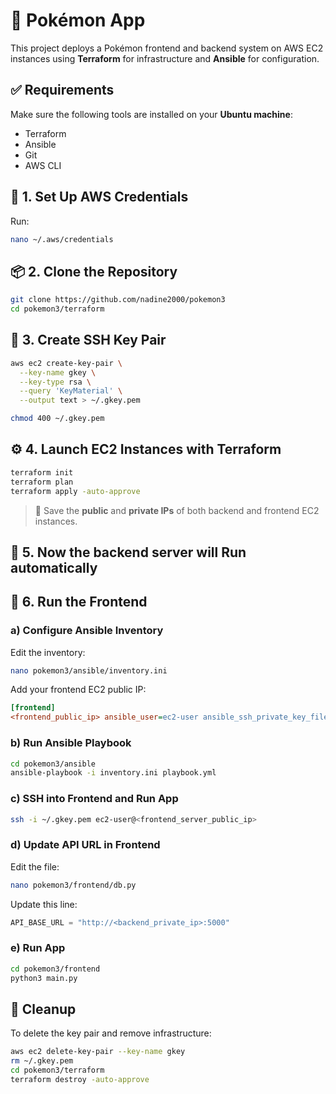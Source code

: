 ﻿# 🧠 Pokémon App

This project deploys a Pokémon frontend and backend system on AWS EC2 instances using **Terraform** for infrastructure and **Ansible** for configuration.



## ✅ Requirements

Make sure the following tools are installed on your **Ubuntu machine**:
- Terraform
- Ansible
- Git
- AWS CLI



## 🔐 1. Set Up AWS Credentials

Run:

```bash
nano ~/.aws/credentials
````



## 📦 2. Clone the Repository

```bash
git clone https://github.com/nadine2000/pokemon3
cd pokemon3/terraform
```



## 🔑 3. Create SSH Key Pair

```bash
aws ec2 create-key-pair \
  --key-name gkey \
  --key-type rsa \
  --query 'KeyMaterial' \
  --output text > ~/.gkey.pem

chmod 400 ~/.gkey.pem
```



## ⚙️ 4. Launch EC2 Instances with Terraform

```bash
terraform init
terraform plan
terraform apply -auto-approve
```

> 🔁 Save the **public** and **private IPs** of both backend and frontend EC2 instances.


## 🚀 5. Now the backend server will Run automatically 


## 🎨 6. Run the Frontend
### a) Configure Ansible Inventory

Edit the inventory:

```bash
nano pokemon3/ansible/inventory.ini
```

Add your frontend EC2 public IP:

```ini
[frontend]
<frontend_public_ip> ansible_user=ec2-user ansible_ssh_private_key_file=~/.gkey.pem
```



### b) Run Ansible Playbook

```bash
cd pokemon3/ansible
ansible-playbook -i inventory.ini playbook.yml
```



### c) SSH into Frontend and Run App

```bash
ssh -i ~/.gkey.pem ec2-user@<frontend_server_public_ip>
```



### d) Update API URL in Frontend

Edit the file:

```bash
nano pokemon3/frontend/db.py
```

Update this line:

```python
API_BASE_URL = "http://<backend_private_ip>:5000"
```

### e) Run App

```bash
cd pokemon3/frontend
python3 main.py
```


## 🧽 Cleanup

To delete the key pair and remove infrastructure:

```bash
aws ec2 delete-key-pair --key-name gkey
rm ~/.gkey.pem
cd pokemon3/terraform
terraform destroy -auto-approve
```
